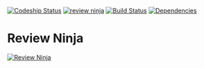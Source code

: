 [ ![Codeship Status](https://codeship.io/projects/c947ac30-e856-0131-ba4d-6ed2984e85b2/status)](https://codeship.io/projects/26050) [![review ninja](http://review.ninja/badge/reviewninja/review.ninja)](http://review.ninja/reviewninja/review.ninja) [![Build Status](https://travis-ci.org/reviewninja/review.ninja.svg?branch=master)](https://travis-ci.org/reviewninja/review.ninja)  [![Dependencies](https://david-dm.org/reviewninja/review.ninja.png)](https://david-dm.org/reviewninja/review.ninja)

Review Ninja
===========

[![Review Ninja](https://raw.githubusercontent.com/reviewninja/review.ninja/master/src/client/assets/images/review-ninja-250.png)](http://review.ninja)
